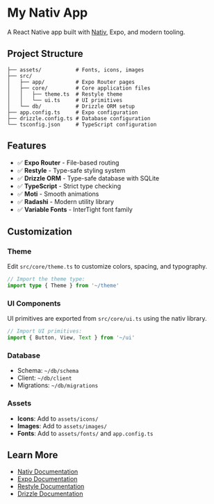 # My Nativ App

A React Native app built with [Nativ](https://github.com/alloc/nativ), Expo, and modern tooling.

## Project Structure

```
├── assets/           # Fonts, icons, images
├── src/
│   ├── app/          # Expo Router pages
│   ├── core/         # Core application files
│   │   ├── theme.ts  # Restyle theme
│   │   └── ui.ts     # UI primitives
│   └── db/           # Drizzle ORM setup
├── app.config.ts     # Expo configuration
├── drizzle.config.ts # Database configuration
└── tsconfig.json     # TypeScript configuration
```

## Features

- ✅ **Expo Router** - File-based routing
- ✅ **Restyle** - Type-safe styling system
- ✅ **Drizzle ORM** - Type-safe database with SQLite
- ✅ **TypeScript** - Strict type checking
- ✅ **Moti** - Smooth animations
- ✅ **Radashi** - Modern utility library
- ✅ **Variable Fonts** - InterTight font family

## Customization

### Theme

Edit `src/core/theme.ts` to customize colors, spacing, and typography.

```ts
// Import the theme type:
import type { Theme } from '~/theme'
```

### UI Components

UI primitives are exported from `src/core/ui.ts` using the nativ library.

```ts
// Import UI primitives:
import { Button, View, Text } from '~/ui'
```

### Database

- Schema: `~/db/schema`
- Client: `~/db/client`
- Migrations: `~/db/migrations`

### Assets

- **Icons**: Add to `assets/icons/`
- **Images**: Add to `assets/images/`
- **Fonts**: Add to `assets/fonts/` and `app.config.ts`

## Learn More

- [Nativ Documentation](https://github.com/alloc/nativ)
- [Expo Documentation](https://docs.expo.dev/)
- [Restyle Documentation](https://github.com/alloc/restyle)
- [Drizzle Documentation](https://orm.drizzle.team/)
